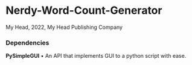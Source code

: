 # Nerdy-Word-Count-Generator
My Head, 2022, My Head Publishing Company

### Dependencies
**PySimpleGUI** • An API that implements GUI to a python script with ease.

